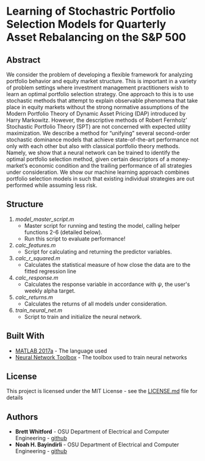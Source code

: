 # Learning of Stochastric Portfolio Selection Models for Quarterly Asset Rebalancing on the S&P 500

## Abstract
We consider the problem of developing a flexible framework for analyzing portfolio behavior and equity market structure. This is important in a variety of problem settings where investment management practitioners wish to learn an optimal portfolio selection strategy. One approach to this is to use stochastic methods that attempt to explain observable phenomena that take place in equity markets without the strong normative assumptions of the Modern Portfolio Theory of Dynamic Asset Pricing (DAP) introduced by Harry Markowitz. However, the descriptive methods of Robert Fernholz’ Stochastic Portfolio Theory (SPT) are not concerned with expected utility maximization. We describe a method for “unifying” several second-order stochastic dominance models that achieve state-of-the-art performance not only with each other but also with classical portfolio theory methods. Namely, we show that a neural network can be trained to identify the optimal portfolio selection method, given certain descriptors of a money-market’s economic condition and the trailing performance of all strategies under consideration. We show our machine learning approach combines portfolio selection models in such that existing individual strategies are out performed while assuming less risk.

## Structure 
1. *model_master_script.m*
	* Master script for running and testing the model, calling helper functions 2-6 (detailed below).
	* Run this script to evaluate performance!
2. *calc_features.m*
	* Script for calculating and returning the predictor variables.
3. *calc_r_squared.m*
	* Calculates the statistical measure of how close the data are to the fitted regression line
4. *calc_response.m*
	* Calculates the response variable in accordance with $\psi$, the user's weekly alpha target.
5. *calc_returns.m*
	* Calculates the returns of all models under consideration.
6. *train_neural_net.m*
	* Script to train and initialize the neural network.

## Built With

* [MATLAB 2017a](https://www.mathworks.com/products/matlab/whatsnew.html) - The language used
* [Neural Network Toolbox](https://www.mathworks.com/products/matlab/whatsnew.html) - The toolbox used to train neural networks

## License
This project is licensed under the MIT License - see the [LICENSE.md](LICENSE.md) file for details

## Authors
* **Brett Whitford**  - OSU Department of Electrical and Computer Engineering - [github](https://github.com/PurpleBooth)
* **Noah H. Bayindirli**  - OSU Department of Electrical and Computer Engineering - [github](https://github.com/PurpleBooth)
